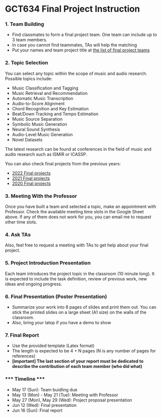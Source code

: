 # GCT634 Final Project Instruction


### 1. Team Building
- Find classmates to form a final project team. One team can include up to 3 team members.
- In case you cannot find teammates, TAs will help the matching
- Put your names and team project title at [the list of final project teams](https://docs.google.com/spreadsheets/d/1dlFmUuHvBvjgAdVdkZqozKyRz9khK9PNGu0u-uo_qh8/edit?usp=sharing)

### 2. Topic Selection
You can select any topic within the scope of music and audio research. Possible topics include:
- Music Classification and Tagging
- Music Retrieval and Recommendation
- Automatic Music Transcription
- Audio-to-Score Alignment
- Chord Recognition and Key Estimation
- Beat/Down Tracking and Tempo Estimation
- Music Source Separation
- Symbolic Music Generation
- Neural Sound Synthesis
- Audio-Level Music Generation
- Novel Datasets

The latest research can be found at conferences in the field of music and audio research such as ISMIR or ICASSP. 

You can also check final projects from the previous years: 
- [2022 Final projects](https://mac.kaist.ac.kr/~juhan/gct634/2022-Fall/final.html) 
- [2021 Final projects](https://mac.kaist.ac.kr/~juhan/gct634/2021-Fall/final.html) 
- [2020 Final projects](https://mac.kaist.ac.kr/~juhan/gct634/2020-Fall/final.html) 

### 3. Meeting With the Professor
Once you have built a team and selected a topic, make an appointment with Professor. Check the available meeting time slots in the Google Sheet above. If any of them does not work for you, you can email me to request other time slots.

### 4. Ask TAs
Also, feel free to request a meeting with TAs to get help about your final project.

### 5. Project Introduction Presentation
Each team introduces the project topic in the classroom (10 minute long). It is expected to include the task definition, review of previous work, new ideas and ongoing progress.  

### 6. Final Presentation (Poster Presentation)
- Summarize your work into 8 pages of slides and print them out. You can stick the printed slides on a large sheet (A1 size) on the walls of the classroom.   
- Also, bring your latop if you have a demo to show   

### 7. Final Report
- Use the provided template (Latex format)
- The length is expected to be 4 + N pages (N is any number of pages for references)
- **[important] The last section of your report must be dedicated to describe the contribution of each team member (who did what)**

### *** Timeline ***
- May 17 (Sun): Team buidling due
- May 13 (Mon) - May 21 (Tue): Meeting with Professor
- May 27 (Mon), May 29 (Wed): Project proposal presentation
- Jun 12 (Wed): Final presentation
- Jun 16 (Sun): Final report 

